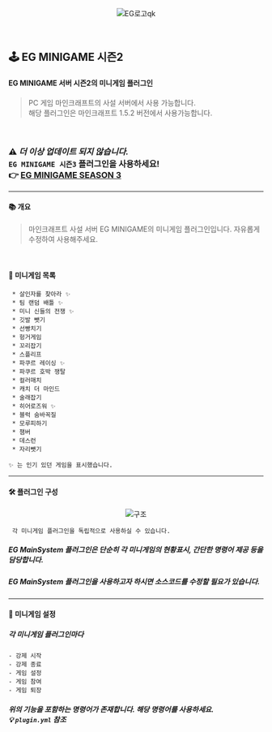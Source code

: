 

<div align=center>
  
![EG로고qk](https://user-images.githubusercontent.com/28488288/109923982-f17f7200-7d02-11eb-82b9-79a4cc52f6e6.jpg)


</div>
<br>

## 🕹 EG MINIGAME 시즌2 
#### EG MINIGAME 서버 시즌2의 미니게임 플러그인
> PC 게임 마인크래프트의 사설 서버에서 사용 가능합니다.  
> 해당 플러그인은 마인크래프트 1.5.2  버전에서 사용가능합니다.

<br>


### ⚠ ***더 이상 업데이트 되지 않습니다.*** <br> `EG MINIGAME 시즌3` 플러그인을 사용하세요! <br> 👉 [EG MINIGAME SEASON 3](https://github.com/OtterBK/EG_MINIGAME_3)


___
#### 📚 개요
> 마인크래프트 사설 서버 EG MINIGAME의 미니게임 플러그인입니다.
자유롭게 수정하여 사용해주세요.

<br>

#### 📄 미니게임 목록

``` 
 * 살인자를 찾아라 ✨
 * 팀 랜덤 배틀 ✨
 * 미니 신들의 전쟁 ✨
 * 깃발 뺏기
 * 선빵치기
 * 헝거게임
 * 꼬리잡기
 * 스플리프
 * 파쿠르 레이싱 ✨
 * 파쿠르 호박 쟁탈
 * 컬러매치
 * 캐치 더 마인드
 * 술래잡기
 * 히어로즈워 ✨
 * 블럭 숨바꼭질
 * 모루피하기
 * 챔버
 * 데스런
 * 자리뺏기

✨ 는 인기 있던 게임을 표시했습니다.
```
---
#### 🛠 플러그인 구성

<div align=center>
  
![구조](https://user-images.githubusercontent.com/28488288/109934540-ff87bf80-7d0f-11eb-8b75-9bc274c2c897.png)

</div>

` 각 미니게임 플러그인을 독립적으로 사용하실 수 있습니다.`
##### EG MainSystem 플러그인은 단순히  각 미니게임의 현황표시, 간단한 명령어 제공 등을 담당합니다. 
##### EG MainSystem 플러그인을 사용하고자 하시면 소스코드를 수정할 필요가 있습니다.

---
#### 🔗 미니게임 설정
  
  ##### 각 미니게임 플러그인마다 
```
- 강제 시작
- 강제 종료
- 게임 설정
- 게임 참여
- 게임 퇴장
```
##### 위의 기능을 포함하는 명령어가 존재합니다.  해당 명령어를 사용하세요. <br> 💡 `plugin.yml` 참조

<br>

